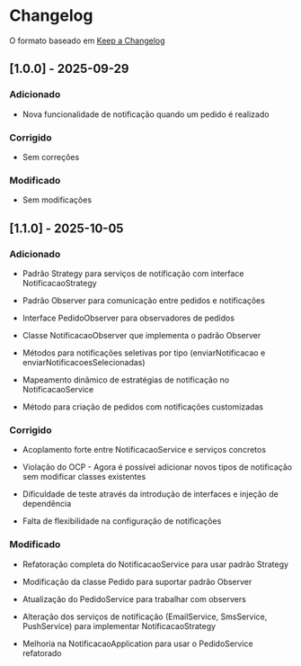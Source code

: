 # Changelog

O formato baseado em [Keep a Changelog](https://keepachangelog.com/pt-BR/1.0.0/)

## [1.0.0] - 2025-09-29
### Adicionado
- Nova funcionalidade de notificação quando um pedido é realizado

### Corrigido
- Sem correções

### Modificado
- Sem modificações

## [1.1.0] - 2025-10-05

### Adicionado

- Padrão Strategy para serviços de notificação com interface NotificacaoStrategy

- Padrão Observer para comunicação entre pedidos e notificações

- Interface PedidoObserver para observadores de pedidos

- Classe NotificacaoObserver que implementa o padrão Observer

- Métodos para notificações seletivas por tipo (enviarNotificacao e enviarNotificacoesSelecionadas)

- Mapeamento dinâmico de estratégias de notificação no NotificacaoService

- Método para criação de pedidos com notificações customizadas

### Corrigido

- Acoplamento forte entre NotificacaoService e serviços concretos

- Violação do OCP - Agora é possível adicionar novos tipos de notificação sem modificar classes existentes

- Dificuldade de teste através da introdução de interfaces e injeção de dependência

- Falta de flexibilidade na configuração de notificações

### Modificado

- Refatoração completa do NotificacaoService para usar padrão Strategy

- Modificação da classe Pedido para suportar padrão Observer

- Atualização do PedidoService para trabalhar com observers

- Alteração dos serviços de notificação (EmailService, SmsService, PushService) para implementar NotificacaoStrategy

- Melhoria na NotificacaoApplication para usar o PedidoService refatorado